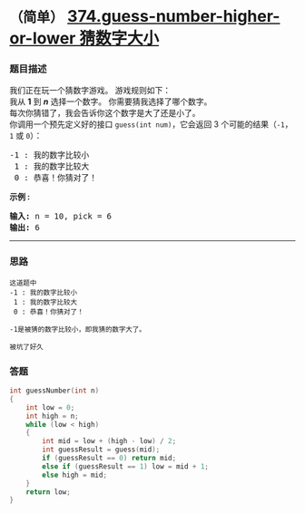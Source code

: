 # `（简单）` [374.guess-number-higher-or-lower 猜数字大小](https://leetcode-cn.com/problems/guess-number-higher-or-lower/)

### 题目描述
<p>我们正在玩一个猜数字游戏。 游戏规则如下：<br>
我从&nbsp;<strong>1</strong>&nbsp;到&nbsp;<em><strong>n</strong></em>&nbsp;选择一个数字。 你需要猜我选择了哪个数字。<br>
每次你猜错了，我会告诉你这个数字是大了还是小了。<br>
你调用一个预先定义好的接口&nbsp;<code>guess(int num)</code>，它会返回 3 个可能的结果（<code>-1</code>，<code>1</code>&nbsp;或 <code>0</code>）：</p>

<pre>-1 : 我的数字比较小
 1 : 我的数字比较大
 0 : 恭喜！你猜对了！
</pre>

<p><strong>示例 :</strong></p>

<pre><strong>输入: </strong>n = 10, pick = 6
<strong>输出: </strong>6</pre>


---
### 思路
```
这道题中
-1 : 我的数字比较小
 1 : 我的数字比较大
 0 : 恭喜！你猜对了！

-1是被猜的数字比较小，即我猜的数字大了。  

被坑了好久
```

### 答题
``` C++
int guessNumber(int n) 
{
	int low = 0;
	int high = n;
	while (low < high)
	{
		int mid = low + (high - low) / 2;
		int guessResult = guess(mid);
		if (guessResult == 0) return mid;
		else if (guessResult == 1) low = mid + 1;
		else high = mid;
	}
	return low;
}
```

